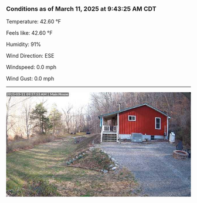 ### Conditions as of March 11, 2025 at 9:43:25 AM CDT 

Temperature: 42.60 &deg;F

Feels like: 42.60 &deg;F

Humidity: 91%

Wind Direction: ESE

Windspeed: 0.0 mph

Wind Gust: 0.0 mph

---

<img src="./images/latest.jpeg"/>


